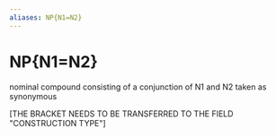 ```yaml
---
aliases: NP{N1=N2}
---
```

# NP{N1=N2}

nominal compound consisting of a conjunction of N1 and N2 taken as synonymous

[THE BRACKET NEEDS TO BE TRANSFERRED TO THE FIELD "CONSTRUCTION TYPE"]
> 